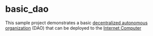 # basic_dao
This sample project demonstrates a basic [decentralized autonomous organization](https://en.wikipedia.org/wiki/Decentralized_autonomous_organization) (DAO) that can be deployed to the [Internet Computer](https://internetcomputer.org)
